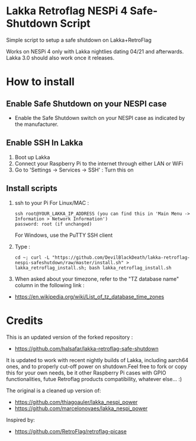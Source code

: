 # Lakka Retroflag NESPi 4 Safe-Shutdown Script
Simple script to setup a safe shutdown on Lakka+RetroFlag

Works on NESPi 4 only with Lakka nightlies dating 04/21 and afterwards. Lakka 3.0 should also work once it releases.

# How to install

## Enable Safe Shutdown on your NESPI case

- Enable the Safe Shutdown switch on your NESPI case as indicated by the manufacturer.

## Enable SSH In Lakka
1. Boot up Lakka
1. Connect your Raspberry Pi to the internet through either LAN or WiFi
1. Go to 'Settings -> Services -> SSH' : Turn this on

## Install scripts

1. ssh to your Pi
   For Linux/MAC :
   ```text
   ssh root@YOUR_LAKKA_IP_ADDRESS (you can find this in 'Main Menu -> Information > Network Information')
   password: root (if unchanged)
   ```
   
   For Windows, use the PuTTY SSH client
   
1. Type :
   
   `cd ~; curl -L "https://github.com/DevilBlackDeath/lakka-retroflag-nespi-safeshutdown/raw/master/install.sh" > lakka_retroflag_install.sh; bash lakka_retroflag_install.sh`
   
1. When asked about your timezone, refer to the "TZ database name" column in the following link :
- https://en.wikipedia.org/wiki/List_of_tz_database_time_zones

# Credits
This is an updated version of the forked repository :
- https://github.com/halsafar/lakka-retroflag-safe-shutdown

It is updated to work with recent nightly builds of Lakka, including aarch64 ones, and to properly cut-off power on shutdown.Feel free to fork or copy this for your own needs, be it other Raspberry Pi cases with GPIO functionalities, futue Retroflag products compatibility, whatever else... :)

The original is a cleaned up version of:
- https://github.com/thiagoauler/lakka_nespi_power
- https://github.com/marcelonovaes/lakka_nespi_power

Inspired by:
- https://github.com/RetroFlag/retroflag-picase
